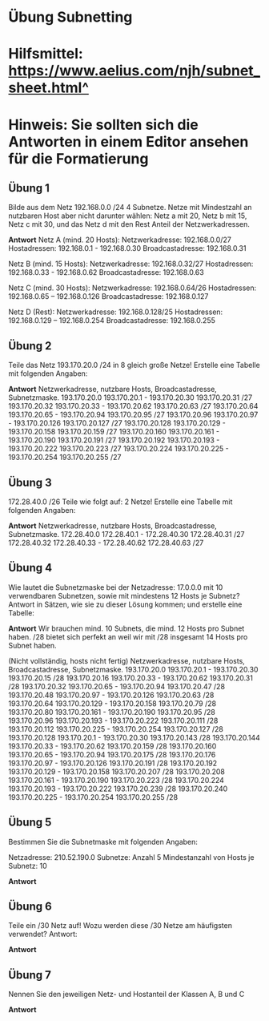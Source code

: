 # Übung Subnetting
# Hilfsmittel: https://www.aelius.com/njh/subnet_sheet.html^
# Hinweis: Sie sollten sich die Antworten in einem Editor ansehen für die Formatierung

## Übung 1

Bilde aus dem Netz 192.168.0.0 /24 4 Subnetze. Netze mit Mindestzahl an nutzbaren Host aber nicht darunter wählen: Netz a mit 20, Netz b mit 15, Netz c mit 30, und das Netz d mit den Rest Anteil der Netzwerkadressen.

**Antwort**
Netz A (mind. 20 Hosts):
Netzwerkadresse: 192.168.0.0/27
Hostadressen: 192.168.0.1 - 192.168.0.30
Broadcastadresse: 192.168.0.31

Netz B (mind. 15 Hosts):
Netzwerkadresse: 192.168.0.32/27
Hostadressen: 192.168.0.33 - 192.168.0.62
Broadcastadresse: 192.168.0.63

Netz C (mind. 30 Hosts):
Netzwerkadresse: 192.168.0.64/26
Hostadressen: 192.168.0.65 – 192.168.0.126
Broadcastadresse: 192.168.0.127

Netz D (Rest):
Netzwerkadresse: 192.168.0.128/25
Hostadressen: 192.168.0.129 – 192.168.0.254
Broadcastadresse: 192.168.0.255


## Übung 2

Teile das Netz 193.170.20.0 /24 in 8 gleich große Netze! Erstelle eine Tabelle mit folgenden Angaben:

**Antwort**
Netzwerkadresse,               nutzbare Hosts,                    Broadcastadresse,              Subnetzmaske.
193.170.20.0                   193.170.20.1 - 193.170.20.30       193.170.20.31                  /27
193.170.20.32                  193.170.20.33 - 193.170.20.62      193.170.20.63                  /27
193.170.20.64                  193.170.20.65 - 193.170.20.94      193.170.20.95                  /27
193.170.20.96                  193.170.20.97 - 193.170.20.126     193.170.20.127                 /27
193.170.20.128                 193.170.20.129 - 193.170.20.158    193.170.20.159                 /27
193.170.20.160                 193.170.20.161 - 193.170.20.190    193.170.20.191                 /27
193.170.20.192                 193.170.20.193 - 193.170.20.222    193.170.20.223                 /27
193.170.20.224                 193.170.20.225 - 193.170.20.254    193.170.20.255                 /27

## Übung 3

172.28.40.0 /26 Teile wie folgt auf: 2 Netze!
Erstelle eine Tabelle mit folgenden Angaben:

**Antwort**
Netzwerkadresse,               nutzbare Hosts,                    Broadcastadresse,              Subnetzmaske.
172.28.40.0                    172.28.40.1 - 172.28.40.30         172.28.40.31                   /27
172.28.40.32                   172.28.40.33 - 172.28.40.62        172.28.40.63                   /27

## Übung 4

Wie lautet die Subnetzmaske bei der Netzadresse: 17.0.0.0 mit 10 verwendbaren Subnetzen, sowie mit mindestens 12 Hosts je Subnetz?
Antwort in Sätzen, wie sie zu dieser Lösung kommen; und erstelle eine Tabelle:

**Antwort**
Wir brauchen mind. 10 Subnets, die mind. 12 Hosts pro Subnet haben.
/28 bietet sich perfekt an weil wir mit /28 insgesamt 14 Hosts pro Subnet haben.

(Nicht vollständig, hosts nicht fertig)
Netzwerkadresse,               nutzbare Hosts,                    Broadcastadresse,              Subnetzmaske.
193.170.20.0                   193.170.20.1 - 193.170.20.30       193.170.20.15                  /28
193.170.20.16                  193.170.20.33 - 193.170.20.62      193.170.20.31                  /28
193.170.20.32                  193.170.20.65 - 193.170.20.94      193.170.20.47                  /28
193.170.20.48                  193.170.20.97 - 193.170.20.126     193.170.20.63                 /28
193.170.20.64                 193.170.20.129 - 193.170.20.158    193.170.20.79                 /28
193.170.20.80                 193.170.20.161 - 193.170.20.190    193.170.20.95                 /28
193.170.20.96                 193.170.20.193 - 193.170.20.222    193.170.20.111                 /28
193.170.20.112                 193.170.20.225 - 193.170.20.254    193.170.20.127                 /28
193.170.20.128                  193.170.20.1 - 193.170.20.30       193.170.20.143                  /28
193.170.20.144                 193.170.20.33 - 193.170.20.62      193.170.20.159                  /28
193.170.20.160                 193.170.20.65 - 193.170.20.94      193.170.20.175                  /28
193.170.20.176                 193.170.20.97 - 193.170.20.126     193.170.20.191                 /28
193.170.20.192                 193.170.20.129 - 193.170.20.158    193.170.20.207                 /28
193.170.20.208                 193.170.20.161 - 193.170.20.190    193.170.20.223                 /28
193.170.20.224                 193.170.20.193 - 193.170.20.222    193.170.20.239                 /28
193.170.20.240                 193.170.20.225 - 193.170.20.254    193.170.20.255                 /28

## Übung 5

Bestimmen Sie die Subnetmaske mit folgenden Angaben:

Netzadresse: 210.52.190.0
Subnetze: Anzahl 5
Mindestanzahl von Hosts je Subnetz: 10

**Antwort**

## Übung 6

Teile  ein /30 Netz auf!    Wozu werden diese /30 Netze am häufigsten verwendet?
Antwort:

**Antwort**

## Übung 7

Nennen Sie den jeweiligen Netz- und Hostanteil der Klassen A, B und C

**Antwort**
